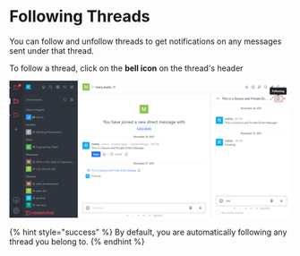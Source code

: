 # Following Threads

You can follow and unfollow threads to get notifications on any messages sent under that thread.

To follow a thread, click on the **bell icon** on the thread's header

![](<../../../../../.gitbook/assets/image (686) (1) (1) (1) (1).png>)

{% hint style="success" %}
By default, you are automatically following any thread you belong to.
{% endhint %}
